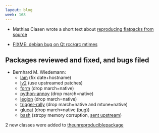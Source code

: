 ```yaml
---
layout: blog
week: 168
---
```


* Mathias Clasen wrote a short text about [reproducing flatpacks from source](https://blogs.gnome.org/mclasen/2018/07/07/flatpak-making-contribution-easy/)

* [FIXME: debian bug on Qt rcc/qrc mtimes](https://bugs.debian.org/894476)

Packages reviewed and fixed, and bugs filed
-------------------------------------------

* Bernhard M. Wiedemann:
    * [lam](https://build.opensuse.org/request/show/621765) (fix date+hostname)
    * [lv2](https://build.opensuse.org/request/show/621773) (use upstreamed patches)
    * [form](https://build.opensuse.org/request/show/621791) (drop march=native)
    * [python-annoy](https://build.opensuse.org/request/show/621794) (drop march=native)
    * [legion](https://build.opensuse.org/request/show/621947) (drop march=native)
    * [trigger-rally](https://build.opensuse.org/request/show/621952) (drop march=native and mtune=native)
    * [glucat](https://build.opensuse.org/request/show/621954) (drop march=native ([bug](https://bugzilla.opensuse.org/show_bug.cgi?id=1100520)))
    * [bash](https://bugzilla.opensuse.org/show_bug.cgi?id=1100488) (strcpy memory corruption, [sent upstream](http://lists.gnu.org/archive/html/bug-bash/2018-07/msg00010.html))

2 new classes were added to [theunreproduciblepackage](https://github.com/bmwiedemann/theunreproduciblepackage/tree/master/compile-time-check/)
